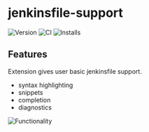 # jenkinsfile-support
![Version][version-badge]
![CI](https://github.com/sgwozdz/jenkinsfile-support/workflows/CI/badge.svg)
![Installs][installs-badge]

[version-badge]: https://vsmarketplacebadge.apphb.com/version/recode4dev.jenkinsfile-support.svg
[version]: https://marketplace.visualstudio.com/items?itemName=recode4dev.jenkinsfile-support
[installs-badge]: https://vsmarketplacebadge.apphb.com/installs-short/recode4dev.jenkinsfile-support.svg
[installs]: https://marketplace.visualstudio.com/items?itemName=recode4dev.jenkinsfile-support

## Features

Extension gives user basic jenkinsfile support.

* syntax highlighting
* snippets
* completion
* diagnostics

![Functionality](images/functionality.png)